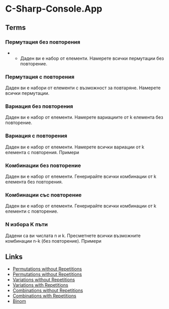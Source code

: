 # C-Sharp-Console.App

## Terms
### Пермутация без повторения
- - Даден ви е набор от елементи. Намерете всички пермутации без повторение.


### Пермутация с повторения
Даден ви е набори от елементи с възможност за повтаряне. Намерете всички пермутации.


### Вариация без повторения
Даден ви е набор от елементи. Намерете вариациите от k елемента без повторение.


### Вариация с повторения
Даден ви е набор от елементи. Намерете всички вариации от k елемента с повторения.
Примери


### Комбинации без повторение
Даден ви е набор от елементи. Генерирайте всички комбинации от k елемента без повторения.


### Комбинации със повторение
Даден ви е набор от елементи. Генерирайте всички комбинации от k елементи с повторение.


### N избора K пъти
Дадени са ви числата n и k. Пресметнете всички възможните комбинации n-k (без повторение).
Примери

## Links

- [Permutations without Repetitions](https://github.com/cathy-09/C-Sharp-Console.App/tree/main/Permutations%20without%20Repetitions)
- [Permutations without Repetitions](https://github.com/cathy-09/C-Sharp-Console.App/tree/main/Permutations%20with%20Repetitions)
- [Variations without Repetitions](https://github.com/cathy-09/C-Sharp-Console.App/tree/main/Variations%20without%20Repetitions)
- [Variations with Repetitions](https://github.com/cathy-09/C-Sharp-Console.App/tree/main/Variations%20with%20Repetitions)
- [Combinations without Repetitions](https://github.com/cathy-09/C-Sharp-Console.App/tree/main/Combinations%20without%20Repetitions)
- [Combinations with Repetitions](https://github.com/cathy-09/C-Sharp-Console.App/tree/main/Combinations%20with%20Repetitions)
- [Binom](https://github.com/cathy-09/C-Sharp-Console.App/tree/main/Binom)
